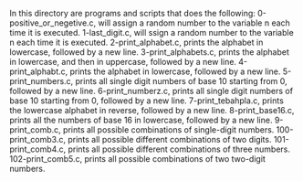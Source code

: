 In this directory are programs and scripts that does the following:
0-positive_or_negetive.c, will assign a random number to the variable n each time it is executed.
1-last_digit.c, will ssign a random number to the variable n each time it is executed.
2-print_alphabet.c, prints the alphabet in lowercase, followed by a new line.
3-print_alphabets.c, prints the alphabet in lowercase, and then in uppercase, followed by a new line.
4-print_alphabt.c, prints the alphabet in lowercase, followed by a new line.
5-print_numbers.c, prints all single digit numbers of base 10 starting from 0, followed by a new line.
6-print_numberz.c, prints all single digit numbers of base 10 starting from 0, followed by a new line.
7-print_tebahpla.c, prints the lowercase alphabet in reverse, followed by a new line.
8-print_base16.c, prints all the numbers of base 16 in lowercase, followed by a new line.
9-print_comb.c, prints all possible combinations of single-digit numbers.
100-print_comb3.c, prints all possible different combinations of two digits.
101-print_comb4.c, prints all possible different combinations of three numbers.
102-print_comb5.c, prints all possible combinations of two two-digit numbers.
